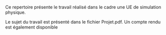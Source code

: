 Ce repertoire présente le travail réalisé dans le cadre une UE de simulation physique.

Le sujet du travail est présenté dans le fichier Projet.pdf. Un compte rendu est également disponible
